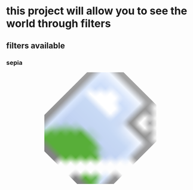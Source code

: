# this project will allow you to see the world through filters
## filters available
### sepia

<p align="center">
  <svg width="300" height="300" viewBox="0 0 300 300" xmlns="http://www.w3.org/2000/svg">
    <g transform="translate(150,150) rotate(45) translate(-150,-150)">
      <image href="images/sepia.png" width="300" height="300" alt="Пример картинки"/>
    </g>
  </svg>
</p>

